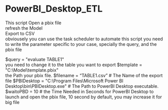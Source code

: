 # PowerBI_Desktop_ETL
This script Open a pbix file  
refresh the Model  
Export to CSV  
obviousely you can use the task scheduler to automate this script
you need to write the parameter specific to your case, specially the query, and the pbix file


$query = "evaluate TABLE1"  
   you need to change it to the table you want to export
$template = "C:\Model\template.pbix"   
the Path your pbix file. 
$filename = “TABLE1.csv”                                                               # The Name of the export file
$PBIDesktop = "C:\Program Files\Microsoft Power BI Desktop\bin\PBIDesktop.exe"         # The Path to PowerBI Desktop executable. 
$waitoPBD  = 10                                                                        # the Time Needed in Seconds for PowerBI Desktop to                                                                                         launch and open the pbix file, 10 second by                                                                                               default, you may increase it for big file

